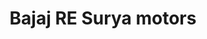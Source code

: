 ---
title: "Bajaj RE Surya motors"
url: /chavutuvary-sh-road/bajaj-re-surya-motors/
shop: Autohaus
---